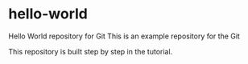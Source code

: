 # hello-world
Hello World repository for Git
This is an example repository for the Git

This repository is built step by step in the tutorial.
